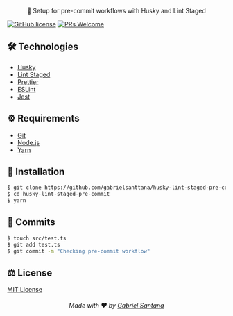 <p align="center">🐶 Setup for pre-commit workflows with Husky and Lint Staged</p>

[![GitHub license](https://img.shields.io/badge/license-MIT-blue.svg)](https://github.com/gabrielsanttana/husky-lint-staged-pre-commit/blob/master/LICENSE) 
[![PRs Welcome](https://img.shields.io/badge/PRs-welcome-brightgreen.svg)](https://github.com/gabrielsanttana/husky-lint-staged-pre-commit/blob/main/CONTRIBUTING.md)

## 🛠️ Technologies

<ul>
  <li><a href="https://github.com/typicode/husky">Husky</a></li>
  <li><a href="https://github.com/okonet/lint-staged">Lint Staged</a></li>
  <li><a href="https://prettier.io/">Prettier</a></li>
  <li><a href="https://eslint.org/docs/user-guide/getting-started">ESLint</a></li>
  <li><a href="https://jestjs.io/">Jest</a></li>
</ul>

## ⚙️ Requirements

<ul>
  <li><a href="https://git-scm.com/">Git</a></li>
  <li><a href="https://nodejs.org/en/">Node.js</a></li>
  <li><a href="https://www.typescriptlang.org/">Yarn</a></li>
</ul>

## 🚀 Installation

```bash
$ git clone https://github.com/gabrielsanttana/husky-lint-staged-pre-commit
$ cd husky-lint-staged-pre-commit
$ yarn
```

## 🧪 Commits

```bash
$ touch src/test.ts
$ git add test.ts
$ git commit -m "Checking pre-commit workflow"
```

## ⚖️ License

[MIT License](https://github.com/gabrielsanttana/husky-lint-staged-pre-commit/blob/master/LICENSE)

<h6 align="center">Made with ❤️ by <a href="https://linkedin.com/in/gabrielsanttana">Gabriel Santana</a></h6>
